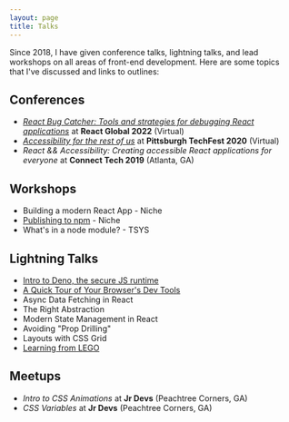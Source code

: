 ```yaml
---
layout: page
title: Talks
---
```


Since 2018, I have given conference talks, lightning talks, and lead workshops on all areas of front-end development. Here are some topics that I've discussed and links to outlines:

## Conferences

- [_React Bug Catcher: Tools and strategies for debugging React applications_](https://smcp.dev/rbc-repo) at **React Global 2022** (Virtual)
- [_Accessibility for the rest of us_](./accessibility-for-the-rest-of-us) at **Pittsburgh TechFest 2020** (Virtual)
- _React && Accessibility: Creating accessible React applications for everyone_ at **Connect Tech 2019** (Atlanta, GA)

## Workshops

- Building a modern React App - Niche
- [Publishing to npm](./publishing-to-npm) - Niche
- What's in a node module? - TSYS

## Lightning Talks

- [Intro to Deno, the secure JS runtime](./intro-to-deno)
- [A Quick Tour of Your Browser's Dev Tools](./tour-browser-dev-tools)
- Async Data Fetching in React
- The Right Abstraction
- Modern State Management in React
- Avoiding "Prop Drilling"
- Layouts with CSS Grid
- [Learning from LEGO](./learning-from-lego)

## Meetups

- _Intro to CSS Animations_ at **Jr Devs** (Peachtree Corners, GA)
- _CSS Variables_ at **Jr Devs** (Peachtree Corners, GA)
